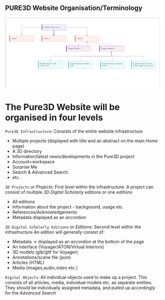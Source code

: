 ## PURE3D Website Organisation/Terminology

![image](docs/15SeptMeeting/Website-organisation/website.png)

# The Pure3D Website will be organised in four levels

`Pure3D Infrastructure`: Consists of the entire website infrastructure
* Multiple projects (displayed with title and an abstract on the main *Home* page)
* A 3D directory
* Information/latest news/developments in the Pure3D project
* Account+workspace
* Surprise Me
* Search & Advanced Search 
* etc. 

`3D Projects` or *Projects*: First level within the infrastructure. 
A project can consist of multiple *3D Digital Scholarly editions* or one *editions*
* All editions
* Information about the project - background, usage etc.
* References/Acknowledgements
* Metadata displayed as an *accordion*

`3D Digital Scholarly Editions` or *Editions*: Second level within the infrastructure
An edition will generally consist of:
* Metadata -> displayed as an *accordion* at the bottom of the page
* An interface (Voyager/ATON/Virtual Interiors)
* 3D models (glb/gltf for Voyager)
* Annotations/scene file (json)
* Articles (HTML)
* Media (images,audio,video etc.)

`Digital Objects`: All individual objects used to make up a project.
This consists of all articles, media, individual models etc. as separate entities. 
They should be individually assigned metadata, and pulled up accordingly for the *Advanced Search*